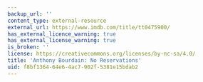 ```yaml
---
backup_url: ''
content_type: external-resource
external_url: https://www.imdb.com/title/tt0475900/
has_external_licence_warning: true
has_external_license_warning: true
is_broken: ''
license: https://creativecommons.org/licenses/by-nc-sa/4.0/
title: 'Anthony Bourdain: No Reservations'
uid: f8bf1364-64e6-4ac7-902f-5381e15bdab2
---
```


